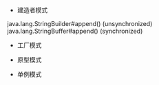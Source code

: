 - 建造者模式

java.lang.StringBuilder#append() (unsynchronized)
java.lang.StringBuffer#append() (synchronized)


- 工厂模式



- 原型模式



- 单例模式






























